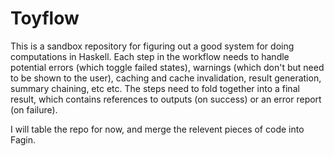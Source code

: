 # Toyflow

This is a sandbox repository for figuring out a good system for doing
computations in Haskell. Each step in the workflow needs to handle potential
errors (which toggle failed states), warnings (which don't but need to be shown
to the user), caching and cache invalidation, result generation, summary
chaining, etc etc. The steps need to fold together into a final result, which
contains references to outputs (on success) or an error report (on failure).

I will table the repo for now, and merge the relevent pieces of code into Fagin.
